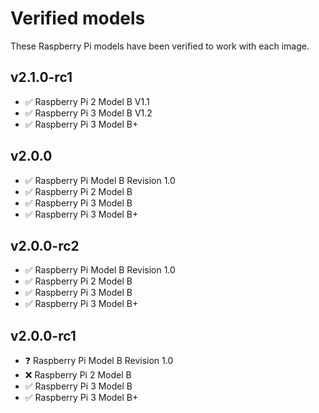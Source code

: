 # Verified models

These Raspberry Pi models have been verified to work with each image.

## v2.1.0-rc1

- ✅ Raspberry Pi 2 Model B V1.1
- ✅ Raspberry Pi 3 Model B V1.2
- ✅ Raspberry Pi 3 Model B+

## v2.0.0

- ✅ Raspberry Pi Model B Revision 1.0
- ✅ Raspberry Pi 2 Model B
- ✅ Raspberry Pi 3 Model B
- ✅ Raspberry Pi 3 Model B+

## v2.0.0-rc2

- ✅ Raspberry Pi Model B Revision 1.0
- ✅ Raspberry Pi 2 Model B
- ✅ Raspberry Pi 3 Model B
- ✅ Raspberry Pi 3 Model B+

## v2.0.0-rc1

- ❓ Raspberry Pi Model B Revision 1.0
- ❌ Raspberry Pi 2 Model B
- ✅ Raspberry Pi 3 Model B
- ✅ Raspberry Pi 3 Model B+
